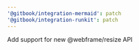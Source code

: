 ```yaml
---
'@gitbook/integration-mermaid': patch
'@gitbook/integration-runkit': patch
---
```


Add support for new @webframe/resize API

